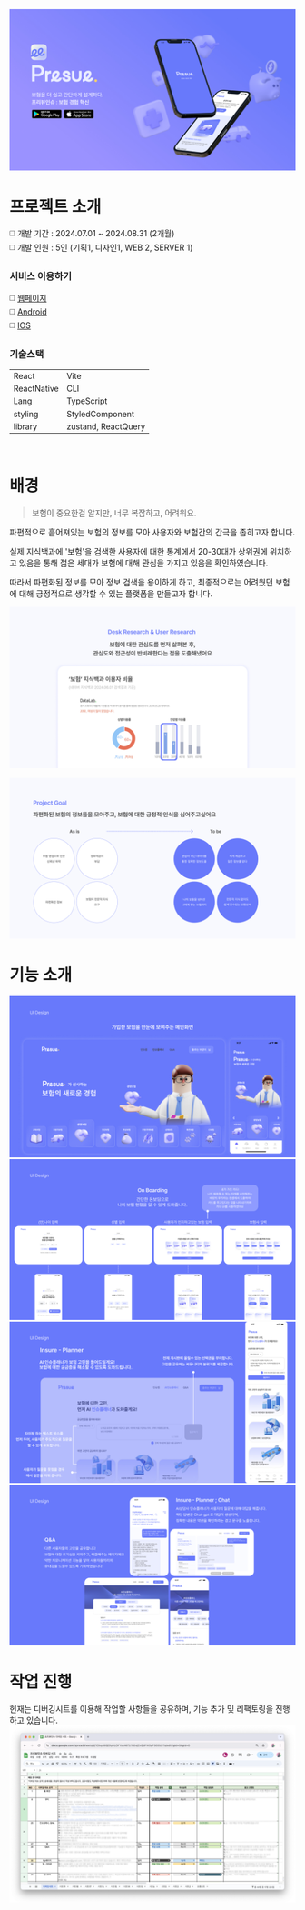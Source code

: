 ![intro_img](/img/intro.jpg)

# 프로젝트 소개

◻️ 개발 기간 : 2024.07.01 ~ 2024.08.31 (2개월)  
◻️ 개발 인원 : 5인 (기획1, 디자인1, WEB 2, SERVER 1)

### 서비스 이용하기

◻️ [웹페이지](https://previewinsure.vercel.app/)  
◻️ [Android](https://play.google.com/store/apps/details?id=com.previewinsure.android)  
◻️ [IOS](https://apps.apple.com/kr/app/%ED%94%84%EB%A6%AC%EB%B7%B0%EC%9D%B8%EC%8A%88/id6587559820)

### 기술스택

|             |                     |
| ----------- | ------------------- |
| React       | Vite                |
| ReactNative | CLI                 |
| Lang        | TypeScript          |
| styling     | StyledComponent     |
| library     | zustand, ReactQuery |

<br/>

# 배경

> 보험이 중요한걸 알지만, 너무 복잡하고, 어려워요.

파편적으로 흩어져있는 보험의 정보를 모아 사용자와 보험간의 간극을 좁히고자 합니다.

실제 지식백과에 '보험'을 검색한 사용자에 대한 통계에서 20-30대가 상위권에 위치하고 있음을 통해 젊은 세대가 보험에 대해 관심을 가지고 있음을 확인하였습니다.

따라서 파편화된 정보를 모아 정보 검색을 용이하게 하고, 최종적으로는 어려웠던 보험에 대해 긍정적으로 생각할 수 있는 플랫폼을 만들고자 합니다.

![research](/img/research.jpg)

![to-be](/img/to-be.jpg)

# 기능 소개

![home](/img/home.jpg)
![boarding](/img/bording.jpg)
![planner](/img/planner.jpg)
![chat_qna](/img/chat_qna.jpg)

# 작업 진행

현재는 디버깅시트를 이용해 작업할 사항들을 공유하며, 기능 추가 및 리팩토링을 진행하고 있습니다.
![debuging](/img/debuging.png)

